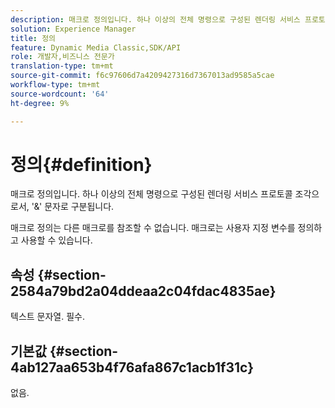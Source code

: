 ```yaml
---
description: 매크로 정의입니다. 하나 이상의 전체 명령으로 구성된 렌더링 서비스 프로토콜 조각으로서, '&' 문자로 구분됩니다.
solution: Experience Manager
title: 정의
feature: Dynamic Media Classic,SDK/API
role: 개발자,비즈니스 전문가
translation-type: tm+mt
source-git-commit: f6c97606d7a4209427316d7367013ad9585a5cae
workflow-type: tm+mt
source-wordcount: '64'
ht-degree: 9%

---
```



# 정의{#definition}

매크로 정의입니다. 하나 이상의 전체 명령으로 구성된 렌더링 서비스 프로토콜 조각으로서, &#39;&amp;&#39; 문자로 구분됩니다.

매크로 정의는 다른 매크로를 참조할 수 없습니다. 매크로는 사용자 지정 변수를 정의하고 사용할 수 있습니다.

## 속성 {#section-2584a79bd2a04ddeaa2c04fdac4835ae}

텍스트 문자열. 필수.

## 기본값 {#section-4ab127aa653b4f76afa867c1acb1f31c}

없음.
